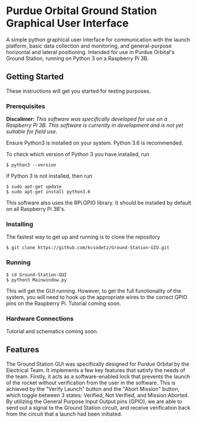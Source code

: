 # Purdue Orbital Ground Station Graphical User Interface

A simple python graphical user interface for communication with the launch platform, basic data collection and monitoring, and general-purpose horizontal and lateral positioning. Intended for use in Purdue Orbital's Ground Station, running on Python 3 on a Raspberry Pi 3B. 

## Getting Started

These instructions will get you started for testing purposes. 

### Prerequisites

__Discalimer:__ _This software was specifically developed for use on a Raspberry Pi 3B. This software is currently in development and is not yet suitable for field use._

Ensure Python3 is installed on your system. Python 3.6 is recommended.

To check which version of Python 3 you have installed, run 

```
$ python3 --version
```

If Python 3 is not installed, then run

```
$ sudo apt-get update
$ sudo apt-get install python3.6
```

This software also uses the RPi.GPIO library. It should be installed by default on all Raspberry Pi 3B's. 

### Installing

The fastest way to get up and running is to clone the repository

```
$ git clone https://github.com/kcsodetz/Ground-Station-GIU.git
```

### Running

```
$ cd Ground-Station-GUI
$ python3 Mainwindow.py
```

This will get the GUI running. However, to get the full functionality of the system, you will need to hook up the appropriate wires to the correct GPIO pins on the Raspberry Pi. Tutorial coming soon.

### Hardware Connections

Tutorial and schematics coming soon.


## Features

The Ground Station GUI was specifically designed for Purdue Orbital by the Electrical Team. It implements a few key features that satisfy the needs of the team. 
Firstly, it acts as a software-enabled lock that prevents the launch of the rocket without verification from the user in the software. This is achieved by the "Verify Launch" button and the "Abort Mission" button, which toggle between 3 states: Verified, Not Verified, and Mission Aborted. By utilizing the General Purpose Input Output pins (GPIO), we are able to send out a signal to the Ground Station circuit, and receive verification back from the circuit that a launch had been initiated. 
